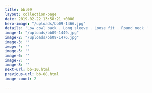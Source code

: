 ```yaml
---
title: bb:09
layout: collection-page
date: 2019-02-22 13:58:21 +0000
hero-image: "/uploads/bb09-1466.jpg"
details: 'Low cowl back . Long sleeve . Loose fit . Round neck '
image-1: "/uploads/bb09-1449.jpg"
image-2: "/uploads/bb09-1476.jpg"
image-3: ''
image-4: ''
image-5: ''
image-6: ''
image-7: ''
image-8: ''
next-url: bb-10.html
previous-url: bb-08.html
image-count: 2

---
```


